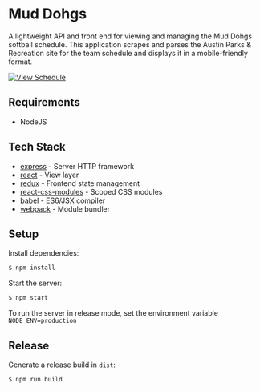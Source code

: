 # Mud Dohgs

A lightweight API and front end for viewing and managing the Mud Dohgs softball schedule. This application scrapes and parses the Austin Parks & Recreation site for the team schedule and displays it in a mobile-friendly format.

[![View Schedule](https://img.shields.io/badge/view-schedule-b49925.svg)](http://muddohgs.com/)

## Requirements

+ NodeJS

## Tech Stack

* [express](http://expressjs.com/) - Server HTTP framework
* [react](https://facebook.github.io/react/) - View layer
* [redux](https://github.com/reactjs/redux) - Frontend state management
* [react-css-modules](https://github.com/gajus/react-css-modules) - Scoped CSS modules
* [babel](https://babeljs.io/) - ES6/JSX compiler
* [webpack](https://webpack.github.io/) - Module bundler

## Setup

Install dependencies:

```sh
$ npm install
```

Start the server:

```sh
$ npm start
```

To run the server in release mode, set the environment variable `NODE_ENV=production`

## Release

Generate a release build in `dist`:

```sh
$ npm run build
```
